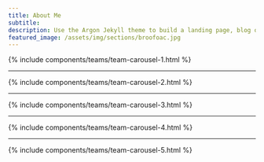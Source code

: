 ```yaml
---
title: About Me
subtitle: 
description: Use the Argon Jekyll theme to build a landing page, blog or complete website.
featured_image: /assets/img/sections/broofoac.jpg
---
```


{% include components/teams/team-carousel-1.html %}

---
{% include components/teams/team-carousel-2.html %}

---
{% include components/teams/team-carousel-3.html %}

---
{% include components/teams/team-carousel-4.html %}

---
{% include components/teams/team-carousel-5.html %}
